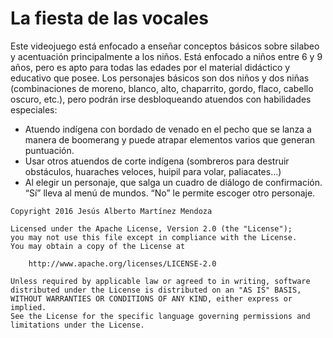 # La fiesta de las vocales
Este videojuego está enfocado a enseñar conceptos básicos sobre silabeo y acentuación principalmente a los niños. Está enfocado a niños entre 6 y 9 años, pero es apto para todas las edades por el material didáctico y educativo que posee.
Los personajes básicos son dos niños y dos niñas (combinaciones de moreno, blanco, alto, chaparrito, gordo, flaco, cabello oscuro, etc.), pero podrán irse desbloqueando atuendos con habilidades especiales:
 - Atuendo indígena con bordado de venado en el pecho que se lanza a manera de boomerang y puede atrapar elementos varios que generan puntuación.
 - Usar otros atuendos de corte indígena (sombreros para destruir obstáculos, huaraches veloces, huipil para volar, paliacates…)
 - Al elegir un personaje, que salga un cuadro de diálogo de confirmación. “Sí” lleva al menú de mundos. “No” le permite escoger otro personaje.
 
```
Copyright 2016 Jesús Alberto Martínez Mendoza

Licensed under the Apache License, Version 2.0 (the "License");
you may not use this file except in compliance with the License.
You may obtain a copy of the License at

    http://www.apache.org/licenses/LICENSE-2.0

Unless required by applicable law or agreed to in writing, software
distributed under the License is distributed on an "AS IS" BASIS,
WITHOUT WARRANTIES OR CONDITIONS OF ANY KIND, either express or implied.
See the License for the specific language governing permissions and
limitations under the License.
```
